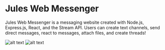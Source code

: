 # Jules Web Messenger
Jules Web Messenger is a messaging website created with Node.js, Express.js, React, and the Stream API.
Users can create text channels, send direct messages, react to messages, attach files, and create threads!

![alt text](https://hosting.photobucket.com/images/i/Julianaguilar98/loginPage.png)
![alt text](https://hosting.photobucket.com/images/i/Julianaguilar98/chatPage.png)

